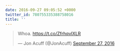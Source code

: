 ```yaml
---
date: 2016-09-27 09:05:52 +0000
twitter_id: 780755335388758016
title: ''
---
```


<blockquote class="twitter-tweet"><p lang="en" dir="ltr">Whoa. <a href="https://t.co/ZfrhqvIXLR">https://t.co/ZfrhqvIXLR</a></p>&mdash; Jon Acuff (@JonAcuff) <a href="https://twitter.com/JonAcuff/status/780744877822840833?ref_src=twsrc%5Etfw">September 27, 2016</a></blockquote>
<script async src="https://platform.twitter.com/widgets.js" charset="utf-8"></script>
